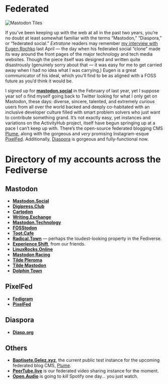 # Federated

![Mastodon Tiles](https://i.snap.as/aFTNmNg.png)


If you’ve been keeping up with the web at all in the past two years, you’re no doubt at least somewhat familiar with the terms “Mastodon,” “Diaspora,” or “federated social.” *Extratone* readers may remember [my interview with Eugen Rochko](http://www.extratone.com/tech/mastodon/) last April — the day when his federated social “clone” made its way around the front pages of the major technology and tech media websites. Though the piece itself was designed and written quite disastrously (genuinely sorry about that — it was easy for me to get carried away when I had no idea what I was carrying,) Eugen is a great communicator of his ideal, which you’ll find to be as aligned with a FOSS future as you’d think it would be.

I signed up for [**mastodon.social**](http://mastodon.social) in the February of last year, yet I suppose year sof o find myself going back to Twitter looking for what I only get on Mastodon, these days: diverse, sincere, talented, and extremely *curious* users from all over the world backed and deeply co-habitated with an inclusive developer culture filled with smart problem solvers who just want to contribute something grand. It’s not exactly easy, yet instances and variations on the ActivityHub project, itself have begun springing up at a pace I can’t keep up with. There’s the open-source federated blogging CMS [Plume](https://github.com/Plume-org/Plume), along with the gorgeous and *very* promising Instagram-esque [PixelFed](http://pixelfed.org). Additionally, [Diaspora](http://davidblue@diasp.org) is gorgeous and fully-functional now.

# Directory of my accounts across the Fediverse
## Mastodon
- [**Mastodon.Social**](http://mastodon.social/@DavidBlue)
- [**Digipress.Club**](https://digipres.club/@b)
- [**Cartodon**](https://cartodon.com/@b)
- [**Writing.Exchange**](https://writing.exchange/@b)
- [**Mastodon.Technology**](http://mastodon.technology/@DavidBlue)
- [**FOSStodon**](https://fosstodon.org/@DavidBlue)
- [**Toot.Cafe**](http://toot.cafe/@DavidBlue)
- [**Radical.Town**](http://radical.town/@DavidBlue) — perhaps the loudest-looking property in the Fediverse.
- [**Experience Shift**](https://expshift.com/@b), from our friends.
- [**LinuxRocks.Online**](https://linuxrocks.online/@blue)
- [**Mastodon Racing**](https://mastd.racing/@blue)
- [**Tilde Pleroma**](https://pleroma.tilde.zone/b)
- [**Tilde Mastodon**](https://tilde.zone/@b)
- [**Dolphin Town**](https://dolphin.town/@e_4030)
## PixelFed
- [**Fedigram**](http://fedigram.social/davidblue)
- [**PixelFed**](https://pixelfed.social/Davidblue)
## Diaspora
- [**Diasp.org**](http://bit.ly/dbdiasp)
## Others
- [**Baptisete.Gelez.xyz**](https://baptiste.gelez.xyz/@/davidblue/), the current public test instance for the upcoming federated blog CMS, [Plume](https://github.com/Plume-org/Plume).
- [**PeerTube.live**](https://peertube.live/accounts/extratone/videos) is our federated video sharing instance for the moment.
- [**Open.Audio**](https://open.audio/@DavidBlue) is going to *kill* Spotify one day… you just watch.

